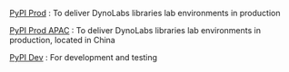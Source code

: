 [PyPI Prod](https://pypi.apps.tools-na.prod.nextcle.com/repository/labs/simple/)
: To deliver DynoLabs libraries lab environments in production

[PyPI Prod APAC](https://pypi.apps.tools-apac152.prod.ole.redhat.com/repository/labs/simple)
: To deliver DynoLabs libraries lab environments in production, located in China

[PyPI Dev](https://pypi.apps.tools-na100.dev.ole.redhat.com/repository/labs//simple/rht-labs-core/)
: For development and testing